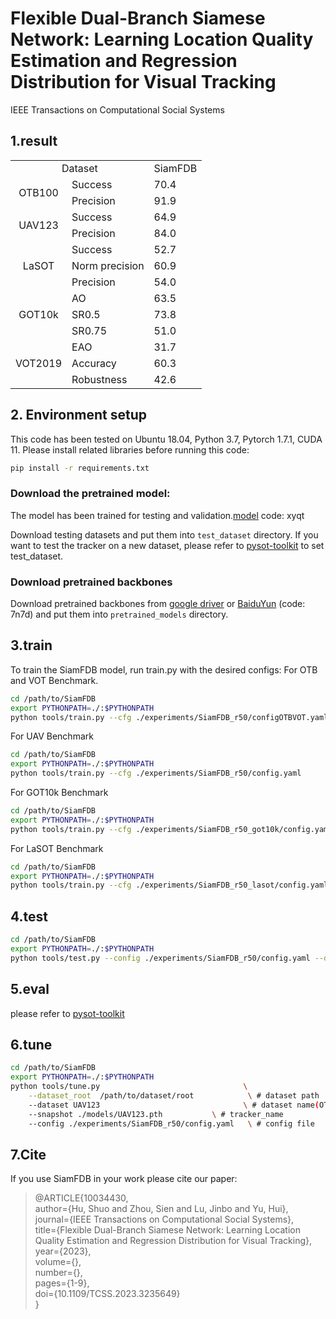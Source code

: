 # Flexible Dual-Branch Siamese Network: Learning Location Quality Estimation and Regression Distribution for Visual Tracking
IEEE Transactions on Computational Social Systems

## 1.result
<table>
    <tr>
        <td colspan="2" align=center> Dataset</td>
        <td align=center>SiamFDB</td>
    </tr>
    <tr>
        <td rowspan="2" align=center>OTB100</td>
        <td>Success</td>
        <td>70.4</td>
    </tr>
    <tr>
        <td>Precision</td>
        <td>91.9</td>
    </tr>
    <tr>
        <td rowspan="2" align=center>UAV123</td>
        <td>Success</td>
        <td>64.9</td>
    </tr>
    <tr>
        <td>Precision</td>
        <td>84.0</td>
    </tr>
    <tr>
        <td rowspan="3" align=center>LaSOT</td>
        <td>Success</td>
        <td>52.7</td>
    </tr>
    <tr>
        <td>Norm precision</td>
        <td>60.9</td>
    </tr>
    <tr>
        <td>Precision</td>
        <td>54.0</td>
    </tr>
    <tr>
        <td rowspan="3" align=center>GOT10k</td>
        <td>AO</td>
        <td>63.5</td>
    </tr>
    <tr>
        <td>SR0.5</td>
        <td>73.8</td>
    </tr>
    <tr>
        <td>SR0.75</td>
        <td>51.0</td>
    </tr>
        <tr>
        <td rowspan="3" align=center>VOT2019</td>
        <td>EAO</td>
        <td>31.7</td>
    </tr>
    <tr>
        <td>Accuracy</td>
        <td>60.3</td>
    </tr>
    <tr>
        <td>Robustness</td>
        <td>42.6</td>
    </tr>
</table>

## 2. Environment setup
This code has been tested on Ubuntu 18.04, Python 3.7, Pytorch 1.7.1, CUDA 11.
Please install related libraries before running this code: 
```bash
pip install -r requirements.txt
```

### Download the pretrained model:  
The model has been trained for testing and validation.[model](https://pan.baidu.com/s/1aVYFDC-11eD-RDK85BSMSQ) code: xyqt

Download testing datasets and put them into `test_dataset` directory. If you want to test the tracker on a new dataset, please refer to [pysot-toolkit](https://github.com/Giveupfree/SOTDrawRect) to set test_dataset.


### Download pretrained backbones
Download pretrained backbones from [google driver](https://drive.google.com/drive/folders/1DuXVWVYIeynAcvt9uxtkuleV6bs6e3T9) or [BaiduYun](https://pan.baidu.com/s/1IfZoxZNynPdY2UJ_--ZG2w) (code: 7n7d) and put them into `pretrained_models` directory.


## 3.train
To train the SiamFDB model, run train.py with the desired configs:
For OTB and VOT Benchmark.
```bash
cd /path/to/SiamFDB
export PYTHONPATH=./:$PYTHONPATH
python tools/train.py --cfg ./experiments/SiamFDB_r50/configOTBVOT.yaml
```
For UAV Benchmark
```bash
cd /path/to/SiamFDB
export PYTHONPATH=./:$PYTHONPATH
python tools/train.py --cfg ./experiments/SiamFDB_r50/config.yaml
```
For GOT10k Benchmark
```bash
cd /path/to/SiamFDB
export PYTHONPATH=./:$PYTHONPATH
python tools/train.py --cfg ./experiments/SiamFDB_r50_got10k/config.yaml
```
For LaSOT Benchmark
```bash
cd /path/to/SiamFDB
export PYTHONPATH=./:$PYTHONPATH
python tools/train.py --cfg ./experiments/SiamFDB_r50_lasot/config.yaml
```

## 4.test
```bash
cd /path/to/SiamFDB
export PYTHONPATH=./:$PYTHONPATH
python tools/test.py --config ./experiments/SiamFDB_r50/config.yaml --dataset UAV123 --snapshot ./models/UAV123.pth
```

## 5.eval
please refer to [pysot-toolkit](https://github.com/Giveupfree/SOTDrawRect)

## 6.tune
```bash
cd /path/to/SiamFDB
export PYTHONPATH=./:$PYTHONPATH
python tools/tune.py                                \
	--dataset_root  /path/to/dataset/root            \ # dataset path
	--dataset UAV123                                \ # dataset name(OTB100, GOT10k, LaSOT, UAV123, VOT2016, VOT2018, VOT2019)
	--snapshot ./models/UAV123.pth           \ # tracker_name
	--config ./experiments/SiamFDB_r50/config.yaml   \ # config file
```

## 7.Cite
If you use SiamFDB in your work please cite our paper:
> @ARTICLE{10034430,  
  author={Hu, Shuo and Zhou, Sien and Lu, Jinbo and Yu, Hui},  
  journal={IEEE Transactions on Computational Social Systems},  
  title={Flexible Dual-Branch Siamese Network: Learning Location Quality Estimation and Regression Distribution for Visual Tracking},  
  year={2023},  
  volume={},  
  number={},  
  pages={1-9},  
  doi={10.1109/TCSS.2023.3235649}  
}
